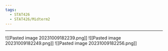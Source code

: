 ```yaml
---
tags:
  - STAT426
  - STAT426/Midterm2
---
```

---
![[Pasted image 20231009182239.png]]
![[Pasted image 20231009182249.png]]
![[Pasted image 20231009182256.png]]

